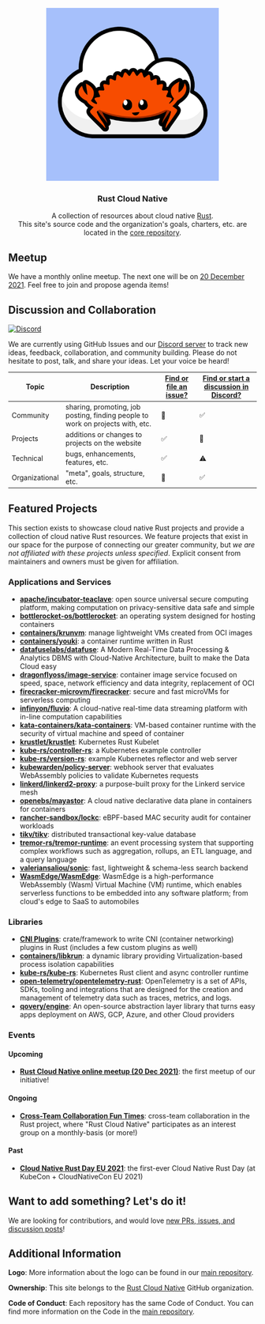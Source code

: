 <p align="center">
<img src="https://raw.githubusercontent.com/rust-cloud-native/rust-cloud-native.github.io/main/logo/img/rust-cloud-native-logo.png" alt="Rust Cloud Native logo, which features the Ferris crab mascot on a white cloud with a light blue background." width="350">
</p>
<h3 align="center">
Rust Cloud Native
</h3>
<p align="center">
A collection of resources about cloud native <a href="https://rust-lang.org">Rust</a>.
<br>This site's source code and the organization's goals, charters, etc. are located in the <a href="https://github.com/rust-cloud-native/rust-cloud-native.github.io">core repository</a>.
</p>

## Meetup

We have a monthly online meetup. The next one will be on [20 December 2021](meetup/20-12-2021.md).
Feel free to join and propose agenda items!

## Discussion and Collaboration

[![Discord](https://img.shields.io/discord/874314181191565453?label=discord&style=flat-square&logo=discord)](https://discord.gg/799cmsYB4q)

We are currently using GitHub Issues and our [Discord server](https://discord.gg/799cmsYB4q) to track new ideas, feedback, collaboration, and community building.
Please do not hesitate to post, talk, and share your ideas.
Let your voice be heard!

Topic | Description | [Find or file an issue?](https://github.com/rust-cloud-native/rust-cloud-native.github.io/issues) | [Find or start a discussion in Discord?](https://discord.gg/799cmsYB4q)
--- | --- | --- | ---
Community | sharing, promoting, job posting, finding people to work on projects with, etc. | 🚫 | ✅
Projects | additions or changes to projects on the website | ✅ | 🚫
Technical | bugs, enhancements, features, etc. | ✅ | ⚠️
Organizational | "meta", goals, structure, etc. | 🚫 | ✅

## Featured Projects

This section exists to showcase cloud native Rust projects and provide a collection of cloud native Rust resources.
We feature projects that exist in our space for the purpose of connecting our greater community, but _we are not affiliated with these projects unless specified_.
Explicit consent from maintainers and owners must be given for affiliation.

### Applications and Services

<!-- start applications -->
- **[apache/incubator-teaclave](https://github.com/apache/incubator-teaclave)**: open source universal secure computing platform, making computation on privacy-sensitive data safe and simple
- **[bottlerocket-os/bottlerocket](https://github.com/bottlerocket-os/bottlerocket)**: an operating system designed for hosting containers
- **[containers/krunvm](https://github.com/containers/krunvm)**: manage lightweight VMs created from OCI images
- **[containers/youki](https://github.com/containers/youki)**: a container runtime written in Rust
- **[datafuselabs/datafuse](https://github.com/datafuselabs/datafuse)**: A Modern Real-Time Data Processing & Analytics DBMS with Cloud-Native Architecture, built to make the Data Cloud easy
- **[dragonflyoss/image-service](https://github.com/dragonflyoss/image-service)**: container image service focused on speed, space, network efficiency and data integrity, replacement of OCI
- **[firecracker-microvm/firecracker](https://github.com/firecracker-microvm/firecracker)**: secure and fast microVMs for serverless computing
- **[infinyon/fluvio](https://github.com/infinyon/fluvio)**: A cloud-native real-time data streaming platform with in-line computation capabilities
- **[kata-containers/kata-containers](https://github.com/kata-containers/kata-containers)**: VM-based container runtime with the security of virtual machine and speed of container
- **[krustlet/krustlet](https://github.com/krustlet/krustlet)**: Kubernetes Rust Kubelet
- **[kube-rs/controller-rs](https://github.com/kube-rs/controller-rs)**: a Kubernetes example controller
- **[kube-rs/version-rs](https://github.com/kube-rs/version-rs)**: example Kubernetes reflector and web server
- **[kubewarden/policy-server](https://github.com/kubewarden/policy-server)**: webhook server that evaluates WebAssembly policies to validate Kubernetes requests
- **[linkerd/linkerd2-proxy](https://github.com/linkerd/linkerd2-proxy)**: a purpose-built proxy for the Linkerd service mesh
- **[openebs/mayastor](https://github.com/openebs/mayastor)**: A cloud native declarative data plane in containers for containers
- **[rancher-sandbox/lockc](https://github.com/rancher-sandbox/lockc)**: eBPF-based MAC security audit for container workloads
- **[tikv/tikv](https://github.com/tikv/tikv)**: distributed transactional key-value database
- **[tremor-rs/tremor-runtime](https://github.com/tremor-rs/tremor-runtime)**: an event processing system that supporting complex workflows such as aggregation, rollups, an ETL language, and a query language
- **[valeriansaliou/sonic](https://github.com/valeriansaliou/sonic)**: fast, lightweight & schema-less search backend
- **[WasmEdge/WasmEdge](https://wasmedge.org)**: WasmEdge is a high-performance WebAssembly (Wasm) Virtual Machine (VM) runtime, which enables serverless functions to be embedded into any software platform; from cloud's edge to SaaS to automobiles
<!-- end applications -->

### Libraries

<!-- start libraries -->
- **[CNI Plugins](https://github.com/passcod/cni-plugins)**: crate/framework to write CNI (container networking) plugins in Rust (includes a few custom plugins as well)
- **[containers/libkrun](https://github.com/containers/libkrun)**: a dynamic library providing Virtualization-based process isolation capabilities
- **[kube-rs/kube-rs](https://github.com/kube-rs/kube-rs)**: Kubernetes Rust client and async controller runtime
- **[open-telemetry/opentelemetry-rust](https://github.com/open-telemetry/opentelemetry-rust)**: OpenTelemetry is a set of APIs, SDKs, tooling and integrations that are designed for the creation and management of telemetry data such as traces, metrics, and logs.
- **[qovery/engine](https://github.com/Qovery/engine)**: An open-source abstraction layer library that turns easy apps deployment on AWS, GCP, Azure, and other Cloud providers
<!-- end libraries -->

### Events

#### Upcoming

- **[Rust Cloud Native online meetup (20 Dec 2021)](meetup/20-12-2021.md)**: the first meetup of our initiative!

#### Ongoing

- **[Cross-Team Collaboration Fun Times](https://rust-ctcft.github.io/ctcft)**: cross-team collaboration in the Rust project, where "Rust Cloud Native" participates as an interest group on a monthly-basis (or more!)

#### Past

- **[Cloud Native Rust Day EU 2021](https://www.youtube.com/playlist?list=PLj6h78yzYM2MKPAas7pxIvueTbwFqVRCX)**: the first-ever Cloud Native Rust Day (at KubeCon + CloudNativeCon EU 2021)

## Want to add something? Let's do it!

We are looking for contributiors, and would love [new PRs, issues, and discussion posts](https://github.com/rust-cloud-native/rust-cloud-native.github.io)!

## Additional Information

**Logo**: More information about the logo can be found in our [main repository](https://github.com/rust-cloud-native/rust-cloud-native.github.io/tree/main/logo).

**Ownership**: This site belongs to the [Rust Cloud Native](https://github.com/rust-cloud-native) GitHub organization.

**Code of Conduct**: Each repository has the same Code of Conduct. You can find more information on the Code in the [main repository](https://github.com/rust-cloud-native/rust-cloud-native.github.io/blob/main/CODE_OF_CONDUCT.md).
